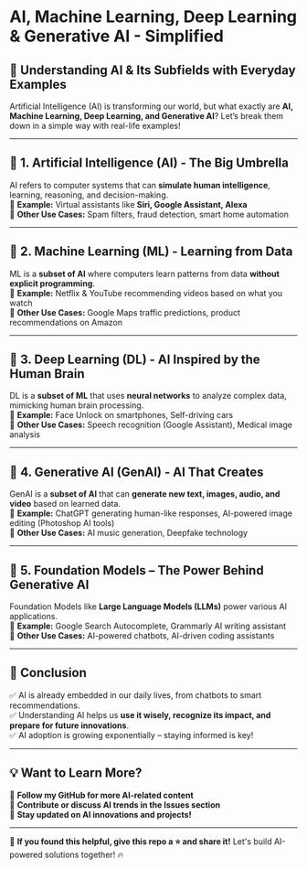 # AI, Machine Learning, Deep Learning & Generative AI - Simplified

## 🚀 Understanding AI & Its Subfields with Everyday Examples

Artificial Intelligence (AI) is transforming our world, but what exactly are **AI, Machine Learning, Deep Learning, and Generative AI**? Let’s break them down in a simple way with real-life examples!  

---
## 📌 1. Artificial Intelligence (AI) - The Big Umbrella
AI refers to computer systems that can **simulate human intelligence**, learning, reasoning, and decision-making.  
🔹 **Example:** Virtual assistants like **Siri, Google Assistant, Alexa**  
🔹 **Other Use Cases:** Spam filters, fraud detection, smart home automation  

---
## 📌 2. Machine Learning (ML) - Learning from Data
ML is a **subset of AI** where computers learn patterns from data **without explicit programming**.  
🔹 **Example:** Netflix & YouTube recommending videos based on what you watch  
🔹 **Other Use Cases:** Google Maps traffic predictions, product recommendations on Amazon  

---
## 📌 3. Deep Learning (DL) - AI Inspired by the Human Brain
DL is a **subset of ML** that uses **neural networks** to analyze complex data, mimicking human brain processing.  
🔹 **Example:** Face Unlock on smartphones, Self-driving cars  
🔹 **Other Use Cases:** Speech recognition (Google Assistant), Medical image analysis  

---
## 📌 4. Generative AI (GenAI) - AI That Creates
GenAI is a **subset of AI** that can **generate new text, images, audio, and video** based on learned data.  
🔹 **Example:** ChatGPT generating human-like responses, AI-powered image editing (Photoshop AI tools)  
🔹 **Other Use Cases:** AI music generation, Deepfake technology  

---
## 📌 5. Foundation Models – The Power Behind Generative AI
Foundation Models like **Large Language Models (LLMs)** power various AI applications.  
🔹 **Example:** Google Search Autocomplete, Grammarly AI writing assistant  
🔹 **Other Use Cases:** AI-powered chatbots, AI-driven coding assistants  

---
## 🎯 Conclusion
✅ AI is already embedded in our daily lives, from chatbots to smart recommendations.  
✅ Understanding AI helps us **use it wisely, recognize its impact, and prepare for future innovations**.  
✅ AI adoption is growing exponentially – staying informed is key!  

---
## 💡 Want to Learn More?
📌 **Follow my GitHub for more AI-related content**  
📌 **Contribute or discuss AI trends in the Issues section**  
📌 **Stay updated on AI innovations and projects!**  

---
🚀 **If you found this helpful, give this repo a ⭐ and share it!** Let's build AI-powered solutions together! 🔥
